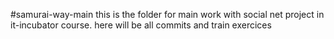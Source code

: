 #samurai-way-main this is the folder for main work with social net project in it-incubator course.
here will be all commits and train exercices
